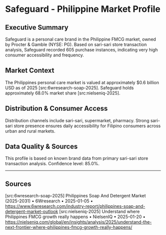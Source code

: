 # Safeguard - Philippine Market Profile
## Executive Summary
Safeguard is a personal care brand in the Philippine FMCG market, owned by Procter & Gamble (NYSE: PG). Based on sari-sari store transaction analysis, Safeguard recorded 605 purchase instances, indicating very high consumer accessibility and frequency.

## Market Context
The Philippines personal care market is valued at approximately $0.6 billion USD as of 2025 [src:6wresearch-soap-2025]. Safeguard holds approximately 68.0% market share [src:nielseniq-2025]. 
## Distribution & Consumer Access
Distribution channels include sari-sari, supermarket, pharmacy. Strong sari-sari store presence ensures daily accessibility for Filipino consumers across urban and rural markets.

## Data Quality & Sources
This profile is based on known brand data from primary sari-sari store transaction analysis. Confidence level: 85.0%.

---

## Sources
[src:6wresearch-soap-2025] Philippines Soap And Detergent Market (2025-2031) • 6Wresearch • 2025-01-05 • https://www.6wresearch.com/industry-report/philippines-soap-and-detergent-market-outlook
[src:nielseniq-2025] Understand where Philippines FMCG growth really happens • NielsenIQ • 2025-01-20 • https://nielseniq.com/global/en/insights/analysis/2025/understand-the-next-frontier-where-philippines-fmcg-growth-really-happens/
